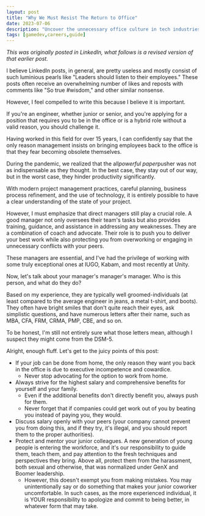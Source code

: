 ```yaml
---
layout: post
title: "Why We Must Resist The Return to Office"
date: 2023-07-06
description: "Uncover the unnecessary office culture in tech industries with this thought-provoking article. Explore why office presence may not be necessary, the significance of advocating for work-from-home options, and the need for salary transparency. Essential reading for engineers aiming for an improved work-life balance."
tags: [gamedev,careers,guide]
---
```


*This was originally posted in LinkedIn, what follows is a revised version of that earlier post.*

I believe LinkedIn posts, in general, are pretty useless and mostly consist of such luminious pearls like "Leaders should listen to their employees." These posts often receive an overwhelming number of likes and reposts with comments like "So true #wisdom," and other similar nonsense.

However, I feel compelled to write this because I believe it is important.

If you're an engineer, whether junior or senior, and you're applying for a position that requires you to be in the office or is a hybrid role without a valid reason, you should challenge it.

Having worked in this field for over 15 years, I can confidently say that the only reason management insists on bringing employees back to the office is that they fear becoming obsolete themselves.

During the pandemic, we realized that the all*powerful paper*pusher was not as indispensable as they thought. In the best case, they stay out of our way, but in the worst case, they hinder productivity significantly.

With modern project management practices, careful planning, business process refinement, and the use of technology, it is entirely possible to have a clear understanding of the state of your project.

However, I must emphasize that direct managers still play a crucial role. A good manager not only oversees their team's tasks but also provides training, guidance, and assistance in addressing any weaknesses. They are a combination of coach and advocate. Their role is to push you to deliver your best work while also protecting you from overworking or engaging in unnecessary conflicts with your peers.

These managers are essential, and I've had the privilege of working with some truly exceptional ones at IUGO, Kabam, and most recently at Unity.

Now, let's talk about your manager's manager's manager. Who is this person, and what do they do?

Based on my experience, they are typically well groomed-individuals (at least compared to the average engineer in jeans, a metal t-shirt, and boots). They often have bright smiles that don't quite reach their eyes, ask simplistic questions, and have numerous letters after their name, such as MBA, CFA, FRM, CRMA, PMP, CBE, and so on.

To be honest, I'm still not entirely sure what those letters mean, although I suspect they might come from the DSM-5.

Alright, enough fluff. Let's get to the juicy points of this post:

* If your job can be done from home, the only reason they want you back in the office is due to executive incompetence and cowardice.
  * Never stop advocating for the option to work from home.
* Always strive for the highest salary and comprehensive benefits for yourself and your family.
  * Even if the additional benefits don't directly benefit you, always push for them.
  * Never forget that if companies could get work out of you by beating you instead of paying you, they would.
* Discuss salary openly with your peers (your company cannot prevent you from doing this, and if they try, it's illegal, and you should report them to the proper authorities).
* Protect and mentor your junior colleagues. A new generation of young people is entering the workforce, and it's our responsibility to guide them, teach them, and pay attention to the fresh techniques and perspectives they bring. Above all, protect them from the harassment, both sexual and otherwise, that was normalized under GenX and Boomer leadership.
  * However, this doesn't exempt you from making mistakes. You may unintentionally say or do something that makes your junior coworker uncomfortable. In such cases, as the more experienced individual, it is YOUR responsibility to apologize and commit to being better, in whatever form that may take.
